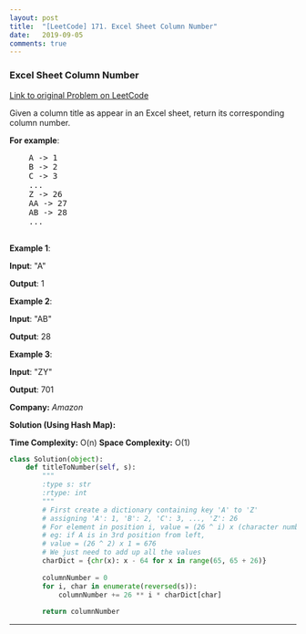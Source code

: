 ```yaml
---
layout: post
title:  "[LeetCode] 171. Excel Sheet Column Number"
date:   2019-09-05
comments: true
---
```


### Excel Sheet Column Number
 
[Link to original Problem on LeetCode](https://leetcode.com/problems/excel-sheet-column-number)

Given a column title as appear in an Excel sheet, return its corresponding column number.

**For example**:

<pre>
    A -> 1
    B -> 2
    C -> 3
    ...
    Z -> 26
    AA -> 27
    AB -> 28 
    ...

</pre>

**Example 1**:

**Input**: "A"

**Output**: 1


**Example 2**:

**Input**: "AB"

**Output**: 28


**Example 3**:

**Input**: "ZY"

**Output**: 701

**Company:**
*Amazon*

**Solution (Using Hash Map):**

**Time Complexity:** O(n)
**Space Complexity:** O(1)

```python
class Solution(object):
    def titleToNumber(self, s):
        """
        :type s: str
        :rtype: int
        """
        # First create a dictionary containing key 'A' to 'Z' 
        # assigning 'A': 1, 'B': 2, 'C': 3, ..., 'Z': 26
        # For element in position i, value = (26 ^ i) x (character number)
        # eg: if A is in 3rd position from left,
        # value = (26 ^ 2) x 1 = 676
        # We just need to add up all the values
        charDict = {chr(x): x - 64 for x in range(65, 65 + 26)}
        
        columnNumber = 0
        for i, char in enumerate(reversed(s)):
            columnNumber += 26 ** i * charDict[char]
            
        return columnNumber
```

<hr><br />
